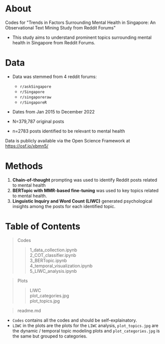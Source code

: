 
# About

Codes for "Trends in Factors Surrounding Mental Health in Singapore: An Observational Text Mining Study from Reddit Forums"

- This study aims to understand prominent topics surrounding mental health in Singapore from Reddit Forums.

# Data
- Data was stemmed from 4 reddit forums: 
    - `r/askSingapore`
    - `r/Singapore`
    - `r/singaporeraw`
    - `r/SingaporeR`

- Dates from Jan 2015 to December 2022
- N=379,787 original posts
- n=2783 posts identified to be relevant to mental health

Data is publicly available via the Open Science Framework at https://osf.io/xbmn5/


# Methods
1. **Chain-of-thought** prompting was used to identify Reddit posts related to mental health
2. **BERTopic with MMR-based fine-tuning** was used to key topics related to mental health.
3. **Linguistic Inquiry and Word Count (LIWC)** generated psychological insights among the posts for each identified topic.  

# Table of Contents  

> Codes
>> 1_data_collection.ipynb  
>> 2_COT_classifier.ipynb   
>> 3_BERTopic.ipynb   
>> 4_temporal_visualization.ipynb   
>> 5_LIWC_analysis.ipynb   


> Plots  
>> LIWC  
>> plot_categories.jpg  
>> plot_topics.jpg  

> readme.md  

- `Codes` contains all the codes and should be self-explainatory.  
- `LIWC` in the plots are the plots for the `LIWC` analysis, `plot_topics.jpg` are the dynamic / temporal topic modeling plots and `plot_categories.jpg` is the same but grouped to categories. 
